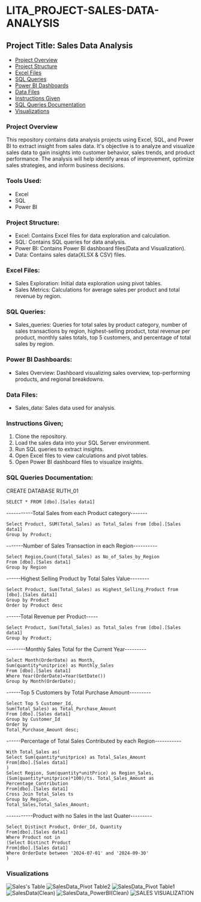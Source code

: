 # LITA_PROJECT-SALES-DATA-ANALYSIS

## Project Title: Sales Data Analysis

- [Project Overview](#project-overview)
- [Project Structure](#project-structure)
- [Excel Files](#excel-files)
- [SQL Queries](#sql-queries)
- [Power BI Dashboards](#power-bi-dashboards)
- [Data Files](#data-files)
- [Instructions Given](#instructions-given)
- [SQL Queries Documentation](#sql-queries-documentation) 
- [Visualizations](#visualizations)
  
### Project Overview

This repository contains data analysis projects using Excel, SQL, and Power BI to extract insight from sales data. It's objective is  to analyze and visualize sales data to gain insights into customer behavior, sales trends, and product performance. The analysis will help identify areas of improvement, optimize sales strategies, and inform business decisions.


### Tools Used:
- Excel
- SQL
- Power BI 
### Project Structure:
- Excel: Contains Excel files for data exploration and calculation.
- SQL: Contains SQL queries for data analysis.
- Power BI: Contains Power BI dashboard files(Data and Visualization).
- Data: Contains sales data(XLSX & CSV) files.

### Excel Files:
- Sales Exploration: Initial data exploration using pivot tables.
- Sales Metrics: Calculations for average sales per product and total revenue by region.

### SQL Queries:
- Sales_queries: Queries for total sales by product category, number of sales transactions by region, highest-selling product, total revenue per product, monthly sales totals, top 5 customers, and percentage of total sales by region.

### Power BI Dashboards:
- Sales Overview: Dashboard visualizing sales overview, top-performing products, and regional breakdowns.

### Data Files:
- Sales_data: Sales data used for analysis.

### Instructions Given;
1. Clone the repository.
2. Load the sales data into your SQL Server environment.
3. Run SQL queries to extract insights.
4. Open Excel files to view calculations and pivot tables.
5. Open Power BI dashboard files to visualize insights.

### SQL Queries Documentation:
CREATE DATABASE RUTH_01

```
SELECT * FROM [dbo].[Sales data1]
```

-----------Total Sales from each Product category-------
```
Select Product, SUM(Total_Sales) as Total_Sales from [dbo].[Sales data1]
Group by Product;
```

-------Number of Sales Transaction in each Region----------
```
Select Region,Count(Total_Sales) as No_of_Sales_by_Region
From [dbo].[Sales data1]
Group by Region
```

------Highest Selling Product by Total Sales Value--------
```
Select Product, Sum(Total_Sales) as Highest_Selling_Product from [dbo].[Sales data1]
Group by Product
Order by Product desc
```

------Total Revenue per Product-----
```
Select Product, Sum(Total_Sales) as Total_Sales from [dbo].[Sales data1]
Group by Product;
```

--------Monthly Sales Total for the Current Year---------
```
Select Month(OrderDate) as Month,
Sum(quantity*unitprice) as Monthly_Sales
From [dbo].[Sales data1]
Where Year(OrderDate)=Year(GetDate())
Group by Month(OrderDate);
```

------Top 5 Customers by Total Purchase Amount---------
```
Select Top 5 Customer_Id,
Sum(Total_Sales) as Total_Purchase_Amount
From [dbo].[Sales data1]
Group by Customer_Id
Order by
Total_Purchase_Amount desc;
```

------Percentage of Total Sales Contributed by each Region-----------
```
With Total_Sales as(
Select Sum(quantity*unitprice) as Total_Sales_Amount
From[dbo].[Sales data1]
)
Select Region, Sum(quantity*unitPrice) as Region_Sales,
(Sum(quantity*unitprice)*100)/ts. Total_Sales_Amount as Percentage_Contribution
From[dbo].[Sales data1]
Cross Join Total_Sales ts
Group by Region,
Total_Sales,Total_Sales_Amount;
```

-----------Product with no Sales in the last Quater---------
```
Select Distinct Product, Order_Id, Quantity
From[dbo].[Sales data1]
Where Product not in
(Select Distinct Product
From[dbo].[Sales data1]
Where OrderDate between '2024-07-01' and '2024-09-30'
)
```



### Visualizations
![Sales's Table](https://github.com/user-attachments/assets/572505e4-f76b-45ab-9f2d-98aa50ce060c)
![SalesData_Pivot Table2](https://github.com/user-attachments/assets/84ad09c8-a08f-4b37-8587-e086e5dd1a59)
![SalesData_Pivot Table1](https://github.com/user-attachments/assets/ce849e7e-79e2-449c-86c1-7b55b5318834)
![SalesData(Clean)](https://github.com/user-attachments/assets/6b00e172-d897-4359-9ff1-cf7570a85c86)
![SalesData_PowerBI(Clean)](https://github.com/user-attachments/assets/497c0e3f-2d4b-45c2-9fd9-1e33c2fa0446)
![SALES VISUALIZATION](https://github.com/user-attachments/assets/e756f990-fee9-4689-bff9-5dde30478b82)
